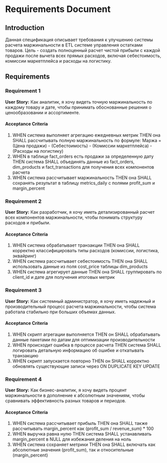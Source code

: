 # Requirements Document

## Introduction

Данная спецификация описывает требования к улучшению системы расчета маржинальности в ETL системе управления остатками товаров. Цель - создать полноценный расчет чистой прибыли с каждой продажи после вычета всех прямых расходов, включая себестоимость, комиссии маркетплейса и расходы на логистику.

## Requirements

### Requirement 1

**User Story:** Как аналитик, я хочу видеть точную маржинальность по каждому товару и дате, чтобы принимать обоснованные решения о ценообразовании и ассортименте.

#### Acceptance Criteria

1. WHEN система выполняет агрегацию ежедневных метрик THEN она SHALL рассчитывать полную маржинальность по формуле: Маржа = (Цена продажи) - (Себестоимость) - (Комиссии маркетплейса) - (Расходы на логистику)
2. WHEN в таблице fact_orders есть продажи за определенную дату THEN система SHALL объединять данные из fact_orders, dim_products и fact_transactions для получения всех компонентов расчета
3. WHEN система рассчитывает маржинальность THEN она SHALL сохранять результат в таблицу metrics_daily с полями profit_sum и margin_percent

### Requirement 2

**User Story:** Как разработчик, я хочу иметь детализированный расчет всех компонентов маржинальности, чтобы понимать структуру расходов и прибыли.

#### Acceptance Criteria

1. WHEN система обрабатывает транзакции THEN она SHALL корректно классифицировать типы расходов (комиссии, логистика, эквайринг)
2. WHEN система рассчитывает себестоимость THEN она SHALL использовать данные из поля cost_price таблицы dim_products
3. WHEN система агрегирует данные THEN она SHALL группировать по client_id и дате для получения итоговых метрик

### Requirement 3

**User Story:** Как системный администратор, я хочу иметь надежный и производительный процесс расчета маржинальности, чтобы система работала стабильно при больших объемах данных.

#### Acceptance Criteria

1. WHEN скрипт агрегации выполняется THEN он SHALL обрабатывать данные пакетами по датам для оптимизации производительности
2. WHEN происходит ошибка в процессе расчета THEN система SHALL логировать детальную информацию об ошибке и откатывать транзакцию
3. WHEN скрипт запускается повторно THEN он SHALL корректно обновлять существующие записи через ON DUPLICATE KEY UPDATE

### Requirement 4

**User Story:** Как бизнес-аналитик, я хочу видеть процент маржинальности в дополнение к абсолютным значениям, чтобы сравнивать эффективность разных товаров и периодов.

#### Acceptance Criteria

1. WHEN система рассчитывает прибыль THEN она SHALL также рассчитывать margin_percent как (profit_sum / revenue_sum) \* 100
2. WHEN выручка равна нулю THEN система SHALL устанавливать margin_percent в NULL для избежания деления на ноль
3. WHEN система сохраняет метрики THEN она SHALL включать как абсолютные значения (profit_sum), так и относительные (margin_percent)
